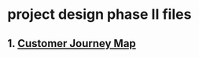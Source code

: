# project design phase II files

## 1. [Customer Journey Map](https://github.com/IBM-EPBL/IBM-Project-31681-1660204101/blob/main/Project%20Design%20%26%20Planning/Project%20Design%20Phase%20II/customer_journey_map.pdf)
